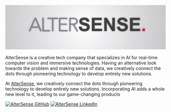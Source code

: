 <p align="center">
  <a href="https://altersense.com/">
  <img width="900" src="altersense_limited_cover.jpeg"></a>
</p>

<div align="left">
AlterSense is a creative tech company that specializes in AI for real-time computer vision and immersive technologies. Having an alternative look towards the problem and making sense of data, we creatively connect the dots through pioneering technology to develop entirely new solutions. 
  
At [AlterSense](https://altersense.com), we creatively connect the dots through pioneering technology to develop entirely new solutions. Incorporating AI adds a whole new level to it, leading to our game-changing products
<br>

  <a href="https://github.com/altersense-developers"><img src="https://github.com/ultralytics/assets/raw/main/social/logo-social-github.png" width="3%" alt="AlterSense GitHub"></a>
  <a href="https://www.linkedin.com/company/altersense-limited/"><img src="https://github.com/ultralytics/assets/raw/main/social/logo-social-linkedin.png" width="3%" alt="AlterSense LinkedIn"></a>
</div>
